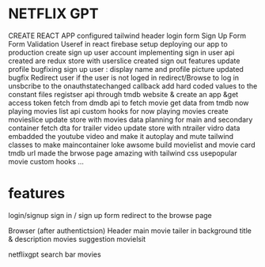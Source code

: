# NETFLIX GPT
CREATE REACT APP
configured tailwind
header
login form
Sign Up Form
Form Validation
Useref in react 
firebase setup
deploying our app to production
create sign up user account 
implementing sign in user api
created are redux store with userslice
created sign out features
update profile
bugfixing sign up user : display name and profile picture updated
bugfix Redirect user if the user is not loged in redirect/Browse to log in 
unsbcribe to the onauthstatechanged callback
add hard coded values to the constant files
registser api through tmdb website & create an app &get access token
fetch from dmdb api to fetch movie
get data from tmdb now playing movies list api
custom hooks for now playing movies
create movieslice
update store with movies data
planning for main and secondary container
fetch dta for trailer video
update store with ntrailer vidro data
embadded the youtube video and make it autoplay and mute
tailwind classes to make maincontainer loke awsome 
build movielist and movie card tmdb url 
made the brwose page amazing with tailwind css
usepopular movie custom hooks ...

#  features
login/signup
    sign in / sign up form
    redirect to the browse page
 
 Browser (after authentictsion)
      Header
      main movie
            tailer in background
            title & description
            movies suggestion
                  movielsit

netflixgpt
 search bar
 movies